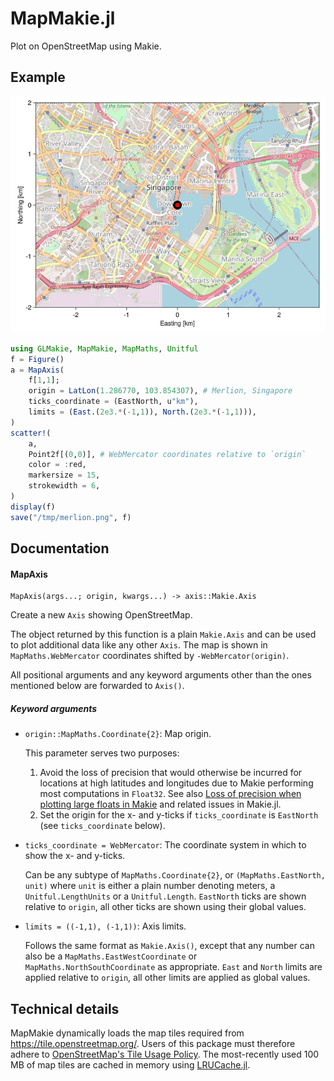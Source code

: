 # MapMakie.jl

Plot on OpenStreetMap using Makie.

## Example

![](README.png)

```julia
using GLMakie, MapMakie, MapMaths, Unitful
f = Figure()
a = MapAxis(
    f[1,1];
    origin = LatLon(1.286770, 103.854307), # Merlion, Singapore
    ticks_coordinate = (EastNorth, u"km"),
    limits = (East.(2e3.*(-1,1)), North.(2e3.*(-1,1))),
)
scatter!(
    a,
    Point2f[(0,0)], # WebMercator coordinates relative to `origin`
    color = :red,
    markersize = 15,
    strokewidth = 6,
)
display(f)
save("/tmp/merlion.png", f)
```

## Documentation

#### MapAxis

```
MapAxis(args...; origin, kwargs...) -> axis::Makie.Axis
```

Create a new `Axis` showing OpenStreetMap.

The object returned by this function is a plain `Makie.Axis` and can be used to plot additional data like any other `Axis`. The map is shown in `MapMaths.WebMercator` coordinates shifted by `-WebMercator(origin)`.

All positional arguments and any keyword arguments other than the ones mentioned below are forwarded to `Axis()`.

##### Keyword arguments

- `origin::MapMaths.Coordinate{2}`: Map origin.

  This parameter serves two purposes:
  1) Avoid the loss of precision that would otherwise be incurred for locations at high latitudes and longitudes due to Makie performing most computations in `Float32`. See also [Loss of precision when plotting large floats in Makie](https://github.com/MakieOrg/Makie.jl/issues/1196) and related issues in Makie.jl.
  2) Set the origin for the x- and y-ticks if `ticks_coordinate` is `EastNorth` (see `ticks_coordinate` below).

- `ticks_coordinate = WebMercator`: The coordinate system in which to show the x- and y-ticks.

  Can be any subtype of `MapMaths.Coordinate{2}`, or `(MapMaths.EastNorth, unit)` where `unit` is either a plain number denoting meters, a `Unitful.LengthUnits` or a `Unitful.Length`. `EastNorth` ticks are shown relative to `origin`, all other ticks are shown using their global values.

- `limits = ((-1,1), (-1,1))`: Axis limits.

  Follows the same format as `Makie.Axis()`, except that any number can also be a `MapMaths.EastWestCoordinate` or `MapMaths.NorthSouthCoordinate` as appropriate. `East` and `North` limits are applied relative to `origin`, all other limits are applied as global values.

## Technical details

MapMakie dynamically loads the map tiles required from https://tile.openstreetmap.org/. Users of this package must therefore adhere to [OpenStreetMap's Tile Usage Policy](https://operations.osmfoundation.org/policies/tiles/). The most-recently used 100 MB of map tiles are cached in memory using [LRUCache.jl](https://github.com/JuliaCollections/LRUCache.jl).